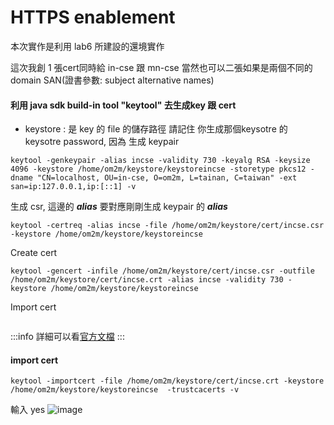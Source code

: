 # HTTPS enablement

本次實作是利用 lab6 所建設的還境實作


這次我創 1 張cert同時給 in-cse 跟 mn-cse 當然也可以二張如果是兩個不同的domain SAN(證書參數: subject alternative names)

#### 利用 java sdk build-in tool "keytool" 去生成key 跟 cert

* keystore : 是 key 的 file 的儲存路徑
請記住 你生成那個keysotre 的 keysotre password, 因為 
生成 keypair
```
keytool -genkeypair -alias incse -validity 730 -keyalg RSA -keysize 4096 -keystore /home/om2m/keystore/keystoreincse -storetype pkcs12 -dname "CN=localhost, OU=in-cse, O=om2m, L=tainan, C=taiwan" -ext san=ip:127.0.0.1,ip:[::1] -v
```
生成 csr, 這邊的 ***alias*** 要對應剛剛生成 keypair 的 ***alias***
```
keytool -certreq -alias incse -file /home/om2m/keystore/cert/incse.csr -keystore /home/om2m/keystore/keystoreincse
```

Create cert
```
keytool -gencert -infile /home/om2m/keystore/cert/incse.csr -outfile /home/om2m/keystore/cert/incse.crt -alias incse -validity 730 -keystore /home/om2m/keystore/keystoreincse
```

Import cert
```

```
:::info
詳細可以看[官方文檔](https://eclipse.dev/jetty/documentation/jetty-12/operations-guide/index.html#og-keystore)
:::


#### import cert
```
keytool -importcert -file /home/om2m/keystore/cert/incse.crt -keystore /home/om2m/keystore/keystoreincse  -trustcacerts -v
```

輸入 yes
![image](https://hackmd.io/_uploads/ByzNkJuu6.png)




